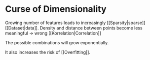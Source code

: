 # Curse of Dimensionality

Growing number of features leads to increasingly [[Sparsity|sparse]] [[Dataset|data]]. Density and distance between points become less meaningful → wrong [[Korrelation|Correlation]]

The possible combinations will grow exponentially.

It also increases the risk of [[Overfitting]].

